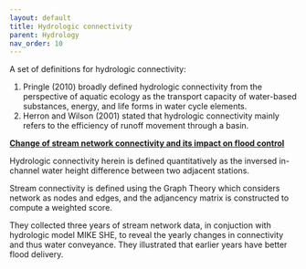 ```yaml
---
layout: default
title: Hydrologic connectivity
parent: Hydrology
nav_order: 10
---
```


A set of definitions for hydrologic connectivity:

1. Pringle (2010) broadly defined hydrologic connectivity from the perspective of aquatic ecology as the transport capacity of water-based substances, energy, and life forms in water cycle elements.
2. Herron and Wilson (2001) stated that hydrologic connectivity mainly refers to the efficiency of runoff movement through a basin.

__[Change of stream network connectivity and its impact on flood control](https://www.sciencedirect.com/science/article/pii/S1674237020300971#bib43)__

Hydrologic connectivity herein is defined quantitatively as the inversed in-channel water height difference between two adjacent stations.

Stream connectivity is defined using the Graph Theory which considers network as nodes and edges, and the adjancency matrix is constructed to compute a weighted score.

They collected three years of stream network data, in conjuction with hydrologic model MIKE SHE, to reveal the yearly changes in connectivity and thus water conveyance. They illustrated that earlier years have better flood delivery.
